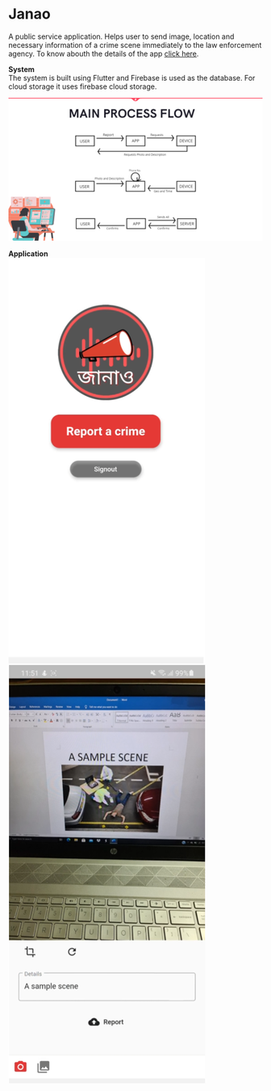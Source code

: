 # Janao
A public service application. Helps user to send image, location and necessary information of a crime scene immediately to the law enforcement agency.
To know abouth the details of the app <a href="https://www.canva.com/design/DAEI0SXRzdQ/i9nDBlodO69eQ7id9ECVRg/view?utm_content=DAEI0SXRzdQ&utm_campaign=designshare&utm_medium=link2&utm_source=sharebutton">click here<a>.

**System**<br />
The system is built using Flutter and Firebase is used as the database. For cloud storage it uses firebase cloud storage.

<img alt="Alt text" src="system.png">

**Application**<br />
<img alt="Alt text" src="home.png">
<img alt="Alt text" src="report.png">
